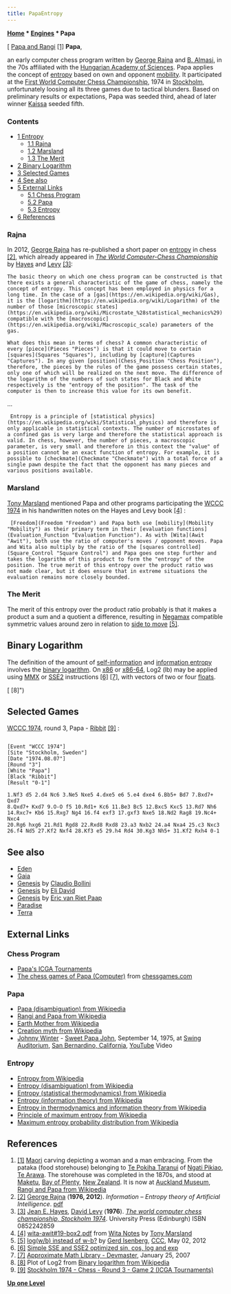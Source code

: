 ```yaml
---
title: PapaEntropy
---
```

**[Home](Home "Home") \* [Engines](Engines "Engines") \* Papa**



[ [Papa and Rangi](https://en.wikipedia.org/wiki/Rangi_and_Papa) <a id="cite-note-1" href="#cite-ref-1">[1]</a>
**Papa**,  

an early computer chess program written by [George Rajna](George_Rajna "George Rajna") and [B. Almasi](index.php?title=B._Almasi&action=edit&redlink=1 "B. Almasi (page does not exist)"), in the 70s affiliated with the [Hungarian Academy of Sciences](https://en.wikipedia.org/wiki/Hungarian_Academy_of_Sciences). Papa applies the concept of [entropy](Papa#Entropy "Papa") based on own and opponent [mobility](Mobility#Papa "Mobility"). It participated at the [First World Computer Chess Championship](WCCC_1974 "WCCC 1974"), 1974 in [Stockholm](https://en.wikipedia.org/wiki/Stockholm), unfortunately loosing all its three games due to tactical blunders. Based on preliminary results or expectations, Papa was seeded third, ahead of later winner [Kaissa](Kaissa "Kaissa") seeded fifth. 






### Contents


* [1 Entropy](#entropy)
	+ [1.1 Rajna](#rajna)
	+ [1.2 Marsland](#marsland)
	+ [1.3 The Merit](#the-merit)
* [2 Binary Logarithm](#binary-logarithm)
* [3 Selected Games](#selected-games)
* [4 See also](#see-also)
* [5 External Links](#external-links)
	+ [5.1 Chess Program](#chess-program)
	+ [5.2 Papa](#papa)
	+ [5.3 Entropy](#entropy-2)
* [6 References](#references)






### Rajna


In 2012, [George Rajna](George_Rajna "George Rajna") has re-published a short paper on [entropy](https://en.wikipedia.org/wiki/Entropy) in chess <a id="cite-note-2" href="#cite-ref-2">[2]</a>, which already appeared in *[The World Computer-Chess Championship](WCCC_1974 "WCCC 1974")* by [Hayes](Jean_Hayes_Michie "Jean Hayes Michie") and [Levy](David_Levy "David Levy") <a id="cite-note-3" href="#cite-ref-3">[3]</a>:




```
The basic theory on which one chess program can be constructed is that there exists a general characteristic of the game of chess, namely the concept of entropy. This concept has been employed in physics for a long time. In the case of a [gas](https://en.wikipedia.org/wiki/Gas), it is the [logarithm](https://en.wikipedia.org/wiki/Logarithm) of the number of those [microscopic states](https://en.wikipedia.org/wiki/Microstate_%28statistical_mechanics%29) compatible with the [macroscopic](https://en.wikipedia.org/wiki/Macroscopic_scale) parameters of the gas.

```


```
What does this mean in terms of chess? A common characteristic of every [piece](Pieces "Pieces") is that it could move to certain [squares](Squares "Squares"), including by [capture](Captures "Captures"). In any given [position](Chess_Position "Chess Position"), therefore, the pieces by the rules of the game possess certain states, only one of which will be realized on the next move. The difference of the logarithm of the numbers of such states for Black and White respectively is the "entropy of the position". The task of the computer is then to increase this value for its own benefit. 

```

...




```
 Entropy is a principle of [statistical physics](https://en.wikipedia.org/wiki/Statistical_physics) and therefore is only applicable in statistical contexts. The number of microstates of a confined gas is very large and therefore the statistical approach is valid. In chess, however, the number of pieces, a macroscopic parameter, is very small and therefore in this context the "value" of a position cannot be an exact function of entropy. For example, it is possible to [checkmate](Checkmate "Checkmate") with a total force of a single pawn despite the fact that the opponent has many pieces and various positions available. 

```

  




### Marsland


[Tony Marsland](Tony_Marsland "Tony Marsland") mentioned Papa and other programs participating the [WCCC 1974](WCCC_1974 "WCCC 1974") in his handwritten notes on the Hayes and Levy book <a id="cite-note-4" href="#cite-ref-4">[4]</a> :




```
 [Freedom](Freedom "Freedom") and Papa both use [mobility](Mobility "Mobility") as their primary term in their [evaluation functions](Evaluation_Function "Evaluation Function"). As with [Wita](Awit "Awit"), both use the ratio of computer's moves / opponent moves. Papa and Wita also multiply by the ratio of the [squares controlled](Square_Control "Square Control") and Papa goes one step further and takes the logarithm of this product to form the "entropy" of the position. The true merit of this entropy over the product ratio was not made clear, but it does ensure that in extreme situations the evaluation remains more closely bounded. 

```

### The Merit


The merit of this entropy over the product ratio probably is that it makes a product a sum and a quotient a difference, resulting in [Negamax](Negamax "Negamax") compatible symmetric values around zero in relation to [side to move](Side_to_move "Side to move") <a id="cite-note-5" href="#cite-ref-5">[5]</a>. 



 [](File:PapaNegaLog.jpg) 
## Binary Logarithm


The definition of the amount of [self-information](https://en.wikipedia.org/wiki/Self-information) and [information entropy](https://en.wikipedia.org/wiki/Entropy_%28information_theory%29) involves the [binary logarithm](https://en.wikipedia.org/wiki/Binary_logarithm). On [x86](X86 "X86") or [x86-64](X86-64 "X86-64"), Log2 (lb) may be applied using [MMX](MMX "MMX") or [SSE2](SSE2 "SSE2") instructions <a id="cite-note-6" href="#cite-ref-6">[6]</a> <a id="cite-note-7" href="#cite-ref-7">[7]</a>, with vectors of two or four [floats](Float "Float").



 [](File:PapaLog2.jpg) 
[ [8]")




## Selected Games


[WCCC 1974](WCCC_1974 "WCCC 1974"), round 3, Papa - [Ribbit](Ribbit "Ribbit") <a id="cite-note-9" href="#cite-ref-9">[9]</a> :




```

[Event "WCCC 1974"]
[Site "Stockholm, Sweden"]
[Date "1974.08.07"]
[Round "3"]
[White "Papa"]
[Black "Ribbit"]
[Result "0-1"]

1.Nf3 d5 2.d4 Nc6 3.Ne5 Nxe5 4.dxe5 e6 5.e4 dxe4 6.Bb5+ Bd7 7.Bxd7+ Qxd7
8.Qxd7+ Kxd7 9.O-O f5 10.Rd1+ Kc6 11.Be3 Bc5 12.Bxc5 Kxc5 13.Rd7 Nh6
14.Rxc7+ Kb6 15.Rxg7 Ng4 16.f4 exf3 17.gxf3 Nxe5 18.Nd2 Rag8 19.Nc4+ Nxc4
20.Rg6 hxg6 21.Rd1 Rgd8 22.Rxd8 Rxd8 23.a3 Nxb2 24.a4 Nxa4 25.c3 Nxc3
26.f4 Nd5 27.Kf2 Nxf4 28.Kf3 e5 29.h4 Rd4 30.Kg3 Nh5+ 31.Kf2 Rxh4 0-1

```

## See also


* [Eden](Eden "Eden")
* [Gaia](Gaia "Gaia")
* [Genesis](Genesis_AR "Genesis AR") by [Claudio Bollini](Claudio_Bollini "Claudio Bollini")
* [Genesis](Genesis_IL "Genesis IL") by [Eli David](Eli_David "Eli David")
* [Genesis](Genesis_NL "Genesis NL") by [Eric van Riet Paap](Eric_van_Riet_Paap "Eric van Riet Paap")
* [Paradise](Paradise "Paradise")
* [Terra](Terra "Terra")


## External Links


### Chess Program


* [Papa's ICGA Tournaments](https://www.game-ai-forum.org/icga-tournaments/program.php?id=52)
* [The chess games of Papa (Computer)](http://www.chessgames.com/perl/chessplayer?pid=48723) from [chessgames.com](http://www.chessgames.com/index.html)


### Papa


* [Papa (disambiguation) from Wikipedia](https://en.wikipedia.org/wiki/Papa)
* [Rangi and Papa from Wikipedia](https://en.wikipedia.org/wiki/Rangi_and_Papa)
* [Earth Mother from Wikipedia](https://en.wikipedia.org/wiki/Earth_Mother)
* [Creation myth from Wikipedia](https://en.wikipedia.org/wiki/Creation_myth)
* [Johnny Winter](Category:Johnny_Winter "Category:Johnny Winter") - [Sweet Papa John](https://en.wikipedia.org/wiki/Captured_Live!), September 14, 1975, at [Swing Auditorium](https://en.wikipedia.org/wiki/Swing_Auditorium), [San Bernardino, California](https://en.wikipedia.org/wiki/San_Bernardino,_California), [YouTube](https://en.wikipedia.org/wiki/YouTube) Video


 
### Entropy


* [Entropy from Wikipedia](https://en.wikipedia.org/wiki/Entropy)
* [Entropy (disambiguation) from Wikipedia](https://en.wikipedia.org/wiki/Entropy_%28disambiguation%29)
* [Entropy (statistical thermodynamics) from Wikipedia](https://en.wikipedia.org/wiki/Entropy_%28statistical_thermodynamics%29)
* [Entropy (information theory) from Wikipedia](https://en.wikipedia.org/wiki/Entropy_%28information_theory%29)
* [Entropy in thermodynamics and information theory from Wikipedia](https://en.wikipedia.org/wiki/Entropy_in_thermodynamics_and_information_theory)
* [Principle of maximum entropy from Wikipedia](https://en.wikipedia.org/wiki/Principle_of_maximum_entropy)
* [Maximum entropy probability distribution from Wikipedia](https://en.wikipedia.org/wiki/Maximum_entropy_probability_distribution)


## References


1. <a id="cite-ref-1" href="#cite-note-1">[1]</a> [Maori](https://en.wikipedia.org/wiki/M%C4%81ori_culture) carving depicting a woman and a man embracing. From the pataka (food storehouse) belonging to [Te Pokiha Taranui](https://en.wikipedia.org/wiki/Te_Pokiha_Taranui) of [Ngati Pikiao](https://en.wikipedia.org/wiki/Ng%C4%81ti_Pikiao), [Te Arawa](https://en.wikipedia.org/wiki/Te_Arawa). The storehouse was completed in the 1870s, and stood at [Maketu](https://en.wikipedia.org/wiki/Maketu), [Bay of Plenty](https://en.wikipedia.org/wiki/Bay_of_Plenty), [New Zealand](https://en.wikipedia.org/wiki/New_Zealand). It is now at [Auckland Museum](https://en.wikipedia.org/wiki/Auckland_War_Memorial_Museum), [Rangi and Papa from Wikipedia](https://en.wikipedia.org/wiki/Rangi_and_Papa)
2. <a id="cite-ref-2" href="#cite-note-2">[2]</a> [George Rajna](George_Rajna "George Rajna") (**1976, 2012**). *Information – Entropy theory of Artificial Intelligence*. [pdf](http://vixra.org/pdf/1201.0063v1.pdf)
3. <a id="cite-ref-3" href="#cite-note-3">[3]</a> [Jean E. Hayes](Jean_Hayes_Michie "Jean Hayes Michie"), [David Levy](David_Levy "David Levy") (**1976**). *[The world computer chess championship, Stockholm 1974](http://www.getcited.org/pub/101724802)*. University Press (Edinburgh) ISBN 0852242859
4. <a id="cite-ref-4" href="#cite-note-4">[4]</a> [wita-awit#19-box2.pdf](http://webdocs.cs.ualberta.ca/~tony/Public/Awit-Wita-ComputerChess/Wita-base/WitaNotes/wita-awit%2319-box2.pdf) from [Wita Notes](http://webdocs.cs.ualberta.ca/~tony/Public/Awit-Wita-ComputerChess/Wita-base/WitaNotes/) by [Tony Marsland](Tony_Marsland "Tony Marsland")
5. <a id="cite-ref-5" href="#cite-note-5">[5]</a> [log(w/b) instead of w-b?](http://www.talkchess.com/forum/viewtopic.php?t=43545) by [Gerd Isenberg](Gerd_Isenberg "Gerd Isenberg"), [CCC](CCC "CCC"), May 02, 2012
6. <a id="cite-ref-6" href="#cite-note-6">[6]</a> [Simple SSE and SSE2 optimized sin, cos, log and exp](http://gruntthepeon.free.fr/ssemath/)
7. <a id="cite-ref-7" href="#cite-note-7">[7]</a> [Approximate Math Library - Devmaster](http://devmaster.net/forums/topic/6679-approximate-math-library/page__p__39242#entry39242), January 25, 2007
8. <a id="cite-ref-8" href="#cite-note-8">[8]</a> Plot of Log2 from [Binary logarithm from Wikipedia](https://en.wikipedia.org/wiki/Binary_logarithm)
9. <a id="cite-ref-9" href="#cite-note-9">[9]</a> [Stockholm 1974 - Chess - Round 3 - Game 2 (ICGA Tournaments)](https://www.game-ai-forum.org/icga-tournaments/round.php?tournament=7&round=3&id=2)

**[Up one Level](Engines "Engines")**







 
